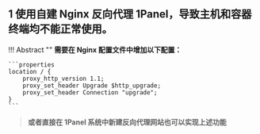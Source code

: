 ## 1 使用自建 Nginx 反向代理 1Panel，导致主机和容器终端均不能正常使用。

!!! Abstract ""
    **需要在 Nginx 配置文件中增加以下配置：**

    ```properties
    location / {
        proxy_http_version 1.1;
        proxy_set_header Upgrade $http_upgrade;
        proxy_set_header Connection "upgrade";
    }
    ```

> **或者直接在 1Panel 系统中新建反向代理网站也可以实现上述功能**
